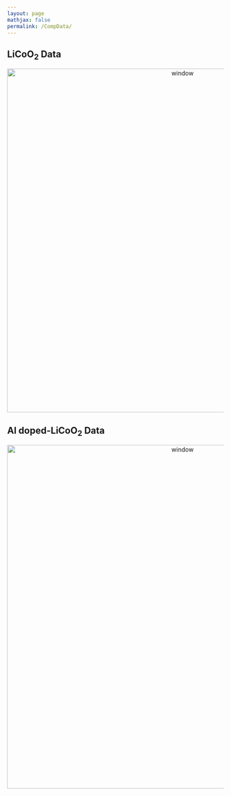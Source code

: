 ```yaml
---
layout: page
mathjax: false 
permalink: /CompData/
---
```


## LiCoO<sub>2</sub> Data ##


<center><img src="../Images/LiCoO2data.png" alt="window" style="width: 800px;"/><br>


</center>


## Al doped-LiCoO<sub>2</sub> Data ##



<center>

<img src="../Images/AlLiCoO2data.png" alt="window" style="width: 800px;"/><br>


</center>




